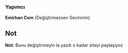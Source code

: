 ### Yapımcı
**Emirhan Cem** (Değiştirmezsen Sevinirim)







## Not

**Not:** Bunu değiştirmeyin la yazık o kadar siteyi paylaşıyoz